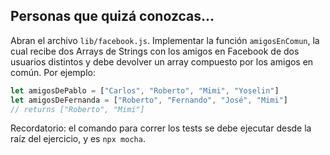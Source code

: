 ## Personas que quizá conozcas...

Abran el archivo `lib/facebook.js`. Implementar la función `amigosEnComun`, la cual recibe dos Arrays de Strings con los amigos en Facebook de dos usuarios distintos y debe devolver un array compuesto por los amigos en común. Por ejemplo:

``` javascript
let amigosDePablo = ["Carlos", "Roberto", "Mimi", "Yoselin"]
let amigosDeFernanda = ["Roberto", "Fernando", "José", "Mimi"]
// returns ["Roberto", "Mimi"]
``` 

Recordatorio: el comando para correr los tests se debe ejecutar desde la raíz del ejercicio, y es `npx mocha`.